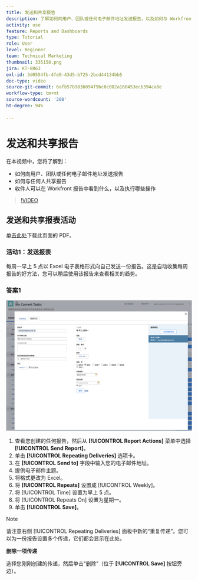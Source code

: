```yaml
---
title: 发送和共享报告
description: 了解如何向用户、团队或任何电子邮件地址发送报告，以及如何与 Workfront 中的任何人共享报告。
activity: use
feature: Reports and Dashboards
type: Tutorial
role: User
level: Beginner
team: Technical Marketing
thumbnail: 335158.png
jira: KT-8863
exl-id: 3d0554fb-4fe0-43d5-b725-2bcd44134bb5
doc-type: video
source-git-commit: 6afb57b983b094f9bc0c082a160453ecb394ca8e
workflow-type: tm+mt
source-wordcount: '208'
ht-degree: 94%

---
```


# 发送和共享报告

在本视频中，您将了解到：

* 如何向用户、团队或任何电子邮件地址发送报告
* 如何与任何人共享报告
* 收件人可以在 Workfront 报告中看到什么，以及执行哪些操作

>[!VIDEO](https://video.tv.adobe.com/v/335158/?quality=12&learn=on)

## 发送和共享报表活动

[单击此处](/help/assets/send-and-share-reports-activities.pdf)下载此页面的 PDF。

### 活动1：发送报表

每周一早上 5 点以 Excel 电子表格形式向自己发送一份报告。这是自动收集每周报告的好方法，您可以稍后使用该报告来查看相关的趋势。

### 答案1

![设置重复报告传递的屏幕图像](assets/send-a-report.png)

1. 查看您创建的任何报告，然后从 **[!UICONTROL Report Actions]** 菜单中选择 **[!UICONTROL Send Report]**。
1. 单击 **[!UICONTROL Repeating Deliveries]** 选项卡。
1. 在 **[!UICONTROL Send to]** 字段中输入您的电子邮件地址。
1. 提供电子邮件主题。
1. 将格式更改为 Excel。
1. 将 **[!UICONTROL Repeats]** 设置成 [!UICONTROL Weekly]。
1. 将 [!UICONTROL Time] 设置为早上 5 点。
1. 将 [!UICONTROL Repeats On] 设置为星期一。
1. 单击 **[!UICONTROL Save]**。

>[!NOTE]
>
>请注意右侧 [!UICONTROL Repeating Deliveries] 面板中新的“重复传递”。您可以为一份报告设置多个传递，它们都会显示在此处。

**删除一项传递**

选择您刚刚创建的传递，然后单击“删除”（位于 **[!UICONTROL Save]** 按钮旁边）。
